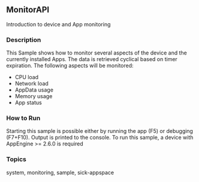 ## MonitorAPI

Introduction to device and App monitoring

### Description

This Sample shows how to monitor several aspects of the device and the currently
installed Apps. The data is retrieved cyclical based on timer expiration.  The following aspects will be monitored:
- CPU load
- Network load
- AppData usage
- Memory usage
- App status

### How to Run

Starting this sample is possible either by running the app (F5) or
debugging (F7+F10). Output is printed to the console.
To run this sample, a device with AppEngine >= 2.6.0 is required

### Topics

system, monitoring, sample, sick-appspace